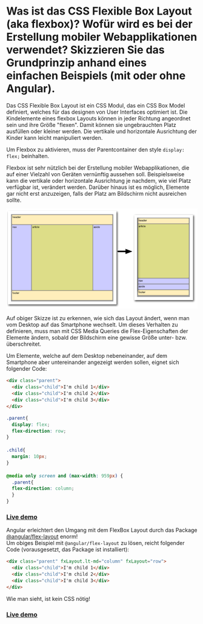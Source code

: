 # Was ist das CSS Flexible Box Layout (aka flexbox)? Wofür wird es bei der Erstellung mobiler Webapplikationen verwendet? Skizzieren Sie das Grundprinzip anhand eines einfachen Beispiels (mit oder ohne Angular).

Das CSS Flexible Box Layout ist ein CSS Modul, das ein CSS Box Model definiert, welches für das designen von User Interfaces optimiert ist.
Die Kindelemente eines flexbox Layouts können in jeder Richtung angeordnet sein und ihre Größe "flexen". Damit können sie
ungebrauchten Platz ausfüllen oder kleiner werden. Die vertikale und horizontale Ausrichtung der Kinder kann leicht manipuliert werden.

Um Flexbox zu aktivieren, muss der Parentcontainer den style `display: flex;` beinhalten. 

Flexbox ist sehr nützlich bei der Erstellung mobiler Webapplikationen, die auf einer Vielzahl von Geräten vernünftig aussehen soll.
Beispielsweise kann die vertikale oder horizontale Ausrichtung je nachdem, wie viel Platz verfügbar ist, verändert werden.
Darüber hinaus ist es möglich, Elemente gar nicht erst anzuzeigen, falls der Platz am Bildschirm nicht ausreichen sollte.

![FlexBox Skizze](https://github.com/michaelhitzker/5BHIF-MC-Maturafragen/blob/master/Architektur%20verteilter%20Systeme/img/FlexboxLayout.png?raw=true)

Auf obiger Skizze ist zu erkennen, wie sich das Layout ändert, wenn man vom Desktop auf das Smartphone wechselt. Um dieses Verhalten zu definieren, muss man mit CSS Media Queries die Flex-Eigenschaften der Elemente ändern, sobald der Bildschirm eine gewisse Größe unter- bzw. überschreitet.  

Um Elemente, welche auf dem Desktop nebeneinander, auf dem Smartphone aber untereinander angezeigt werden sollen, eignet sich folgender Code:

```html
<div class="parent">
  <div class="child">I'm child 1</div>
  <div class="child">I'm child 2</div>
  <div class="child">I'm child 3</div>
</div>
```
```css
.parent{
  display: flex;
  flex-direction: row;
}

.child{
  margin: 10px;
}

@media only screen and (max-width: 959px) {
  .parent{
  flex-direction: column;
  }
}
```
### [Live demo](https://jsfiddle.net/2kspnue5/)

Angular erleichtert den Umgang mit dem FlexBox Layout durch das Package [@angular/flex-layout](https://github.com/angular/flex-layout) enorm!  
Um obiges Beispiel mit `@angular/flex-layout` zu lösen, reicht folgender Code (vorausgesetzt, das Package ist installiert):
```html
<div class="parent" fxLayout.lt-md="column" fxLayout="row">
  <div class="child">I'm child 1</div>
  <div class="child">I'm child 2</div>
  <div class="child">I'm child 3</div>
</div>
```
Wie man sieht, ist kein CSS nötig!
### [Live demo](https://stackblitz.com/edit/angular-a5eva7)

